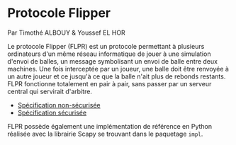 # Protocole Flipper

Par Timothé ALBOUY & Youssef EL HOR

Le protocole Flipper (FLPR) est un protocole permettant à plusieurs ordinateurs d'un même réseau informatique de jouer à une simulation d'envoi de balles, un message symbolisant un envoi de balle entre deux machines. Une fois interceptée par un joueur, une balle doit être renvoyée à un autre joueur et ce jusqu'à ce que la balle n'ait plus de rebonds restants. FLPR fonctionne totalement en pair à pair, sans passer par un serveur central qui servirait d'arbitre.

- [Spécification non-sécurisée][specs-unsafe]
- [Spécification sécurisée][specs-safe]

FLPR possède également une implémentation de référence en Python réalisée avec la librairie Scapy se trouvant dans le paquetage `impl`.


[specs-unsafe]: /TimotheAlbouy/flipper-protocol/blob/master/specs-unsafe.md
[specs-safe]: /TimotheAlbouy/flipper-protocol/blob/master/specs-safe.md